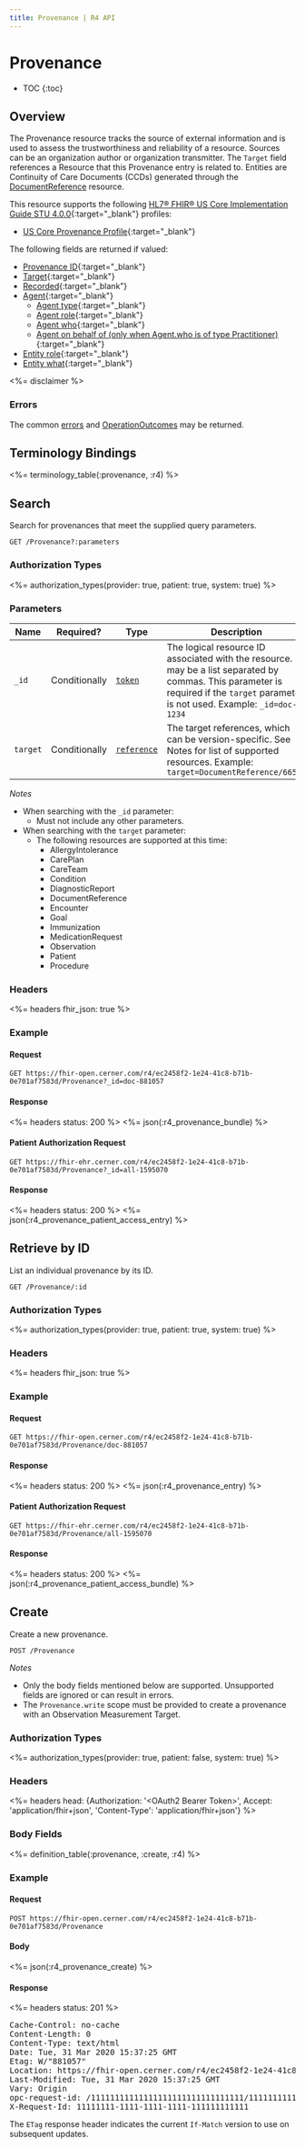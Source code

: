 ```yaml
---
title: Provenance | R4 API
---
```


# Provenance

* TOC
{:toc}

## Overview

The Provenance resource tracks the source of external information and is used to assess the trustworthiness and reliability of a resource. Sources can be an organization author or organization transmitter. The `Target` field references a Resource that this Provenance entry is related to. Entities are Continuity of Care Documents (CCDs) generated through the [DocumentReference] resource.

This resource supports the following [HL7® FHIR® US Core Implementation Guide STU 4.0.0](https://hl7.org/fhir/us/core/STU4/){:target="_blank"} profiles:

* [US Core Provenance Profile](https://hl7.org/fhir/us/core/STU4/StructureDefinition-us-core-provenance.html){:target="_blank"}

The following fields are returned if valued:

* [Provenance ID](https://hl7.org/fhir/R4/resource-definitions.html#Resource.id){:target="_blank"}
* [Target](https://hl7.org/fhir/R4/provenance-definitions.html#Provenance.target){:target="_blank"}
* [Recorded](https://hl7.org/fhir/R4/provenance-definitions.html#Provenance.recorded){:target="_blank"}
* [Agent](https://hl7.org/fhir/R4/provenance-definitions.html#Provenance.agent){:target="_blank"}
  * [Agent type](https://hl7.org/fhir/R4/provenance-definitions.html#Provenance.agent.type){:target="_blank"}
  * [Agent role](https://hl7.org/fhir/R4/provenance-definitions.html#Provenance.agent.role){:target="_blank"}
  * [Agent who](https://hl7.org/fhir/R4/provenance-definitions.html#Provenance.agent.who){:target="_blank"}
  * [Agent on behalf of (only when Agent.who is of type Practitioner)](https://hl7.org/fhir/R4/provenance-definitions.html#Provenance.agent.onBehalfOf){:target="_blank"}
* [Entity role](https://hl7.org/fhir/R4/provenance-definitions.html#Provenance.entity.role){:target="_blank"}
* [Entity what](https://hl7.org/fhir/R4/provenance-definitions.html#Provenance.entity.what){:target="_blank"}

<%= disclaimer %>

### Errors

The common [errors] and [OperationOutcomes] may be returned.

## Terminology Bindings

<%= terminology_table(:provenance, :r4) %>

## Search

Search for provenances that meet the supplied query parameters.

    GET /Provenance?:parameters

### Authorization Types

<%= authorization_types(provider: true, patient: true, system: true) %>

### Parameters

 Name      | Required?     | Type          | Description
-----------|---------------|---------------|-----------------------------------------------------------------------------------------------------------------------------------------------
 `_id`     | Conditionally | [`token`]     | The logical resource ID associated with the resource. It may be a list separated by commas. This parameter is required if the `target` parameter is not used. Example: `_id=doc-1234`
 `target`  | Conditionally | [`reference`] | The target references, which can be version-specific. See Notes for list of supported resources. Example: `target=DocumentReference/66547`

_Notes_

- When searching with the `_id` parameter:
  - Must not include any other parameters.
- When searching with the `target` parameter:
  - The following resources are supported at this time:
    - AllergyIntolerance
    - CarePlan
    - CareTeam
    - Condition
    - DiagnosticReport
    - DocumentReference
    - Encounter
    - Goal
    - Immunization
    - MedicationRequest
    - Observation
    - Patient
    - Procedure

### Headers

<%= headers fhir_json: true %>

### Example

#### Request

    GET https://fhir-open.cerner.com/r4/ec2458f2-1e24-41c8-b71b-0e701af7583d/Provenance?_id=doc-881057

#### Response

<%= headers status: 200 %>
<%= json(:r4_provenance_bundle) %>

#### Patient Authorization Request

    GET https://fhir-ehr.cerner.com/r4/ec2458f2-1e24-41c8-b71b-0e701af7583d/Provenance?_id=all-1595070

#### Response

<%= headers status: 200 %>
<%= json(:r4_provenance_patient_access_entry) %>

## Retrieve by ID

List an individual provenance by its ID.

    GET /Provenance/:id

### Authorization Types

<%= authorization_types(provider: true, patient: true, system: true) %>

### Headers

<%= headers fhir_json: true %>

### Example

#### Request

    GET https://fhir-open.cerner.com/r4/ec2458f2-1e24-41c8-b71b-0e701af7583d/Provenance/doc-881057

#### Response

<%= headers status: 200 %>
<%= json(:r4_provenance_entry) %>

#### Patient Authorization Request

    GET https://fhir-ehr.cerner.com/r4/ec2458f2-1e24-41c8-b71b-0e701af7583d/Provenance/all-1595070

#### Response

<%= headers status: 200 %>
<%= json(:r4_provenance_patient_access_bundle) %>

## Create

Create a new provenance.

    POST /Provenance

_Notes_

* Only the body fields mentioned below are supported. Unsupported fields are ignored or can result in errors.
* The `Provenance.write` scope must be provided to create a provenance with an Observation Measurement Target.

### Authorization Types

<%= authorization_types(provider: true, patient: false, system: true) %>

### Headers

<%= headers head: {Authorization: '&lt;OAuth2 Bearer Token>', Accept: 'application/fhir+json', 'Content-Type': 'application/fhir+json'} %>

### Body Fields

<%= definition_table(:provenance, :create, :r4) %>

### Example

#### Request

    POST https://fhir-open.cerner.com/r4/ec2458f2-1e24-41c8-b71b-0e701af7583d/Provenance

#### Body

<%= json(:r4_provenance_create) %>

#### Response

<%= headers status: 201 %>
<pre class="terminal">
Cache-Control: no-cache
Content-Length: 0
Content-Type: text/html
Date: Tue, 31 Mar 2020 15:37:25 GMT
Etag: W/"881057"
Location: https://fhir-open.cerner.com/r4/ec2458f2-1e24-41c8-b71b-0e701af7583d/Provenance/doc-881057
Last-Modified: Tue, 31 Mar 2020 15:37:25 GMT
Vary: Origin
opc-request-id: /11111111111111111111111111111111/11111111111111111111111111111111
X-Request-Id: 11111111-1111-1111-1111-111111111111
</pre>

The `ETag` response header indicates the current `If-Match` version to use on subsequent updates.

[`reference`]: https://hl7.org/fhir/r4/search.html#reference
[`token`]: https://hl7.org/fhir/R4/search.html#token
[errors]: ../../../#client-errors
[OperationOutcomes]: ../../../#operation-outcomes
[DocumentReference]: ../../documents/document-reference/#overview
